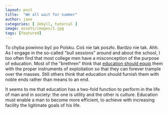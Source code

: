 ```yaml
---
layout: post
title:  "We all wait for summer"
author: jane
categories: [ Jekyll, tutorial ]
image: assets/images/1.jpg
tags: [featured]
---
```

To chyba powinno być po Polsku. Coś nie tak poszło. Bardzo nie tak. Ahh. As I engage in the so-called "bull sessions" around and about the school, I too often find that most college men have a misconception of the purpose of education. Most of the "brethren" think that <a href="#">education should equip</a> them with the proper instruments of exploitation so that they can forever trample over the masses. Still others think that education should furnish them with noble ends rather than means to an end.

It seems to me that education has a two-fold function to perform in the life of man and in society: the one is utility and the other is culture. Education must enable a man to become more efficient, to achieve with increasing facility the ligitimate goals of his life.
<!--stackedit_data:
eyJoaXN0b3J5IjpbMTMxNDU0MzQ3OSwtMTk2MTk0NzAyMF19
-->